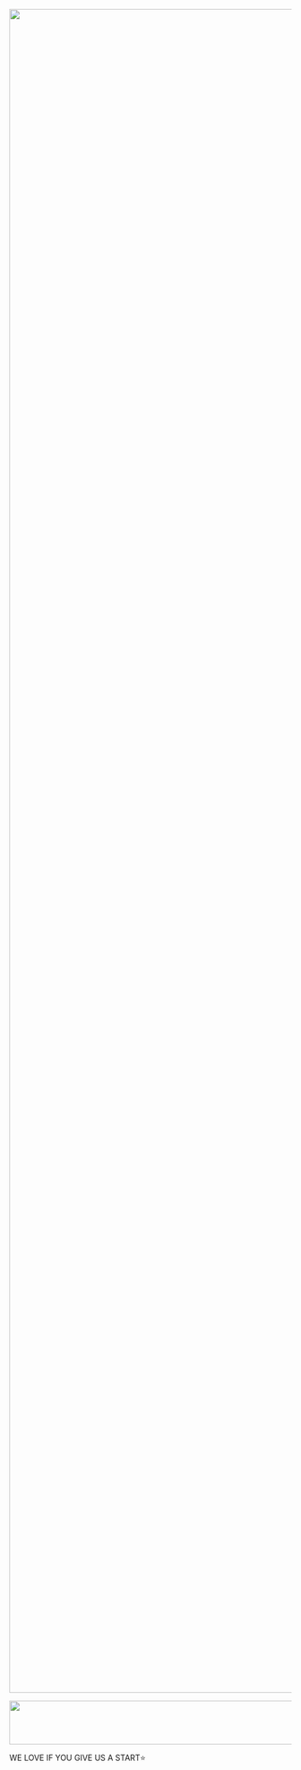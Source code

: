 <p align="center"><a href="https://t.me/maskedcoder7"> <img src="https://telegra.ph/file/be378c6e56d709be819ba.jpg" width="3000"></a></p> 


 
<p align="center"><a href="https://heroku.com/deploy?template=https://github.com/codesfru/vcmusicub"> <img src="https://img.shields.io/badge/Deploy%20To%20Heroku-orange?style=for-the-badge&logo=heroku" width="520" height="78.45"/></a></p>




 

WE LOVE IF YOU GIVE US A START⭐️
